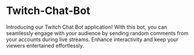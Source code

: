 # Twitch-Chat-Bot
Introducing our Twitch Chat Bot application! With this bot, you can seamlessly engage with your audience by sending random comments from your accounts during live streams. Enhance interactivity and keep your viewers entertained effortlessly.
